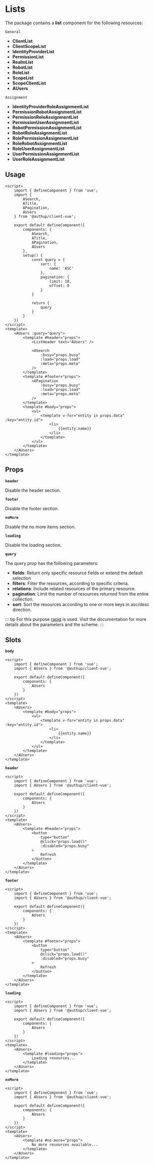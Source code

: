 # Lists

The package contains a **list** component for the following resources:

`General`
- **ClientList**
- **ClientScopeList**
- **IdentityProviderList**
- **PermissionList**
- **RealmList**
- **RobotList**
- **RoleList**
- **ScopeList**
- **ScopeClientList**
- **AUsers**

`Assignment`
- **IdentityProviderRoleAssignmentList**
- **PermissionRobotAssignmentList**
- **PermissionRoleAssignmentList**
- **PermissionUserAssignmentList**
- **RobotPermissionAssignmentList**
- **RobotRoleAssignmentList**
- **RolePermissionAssignmentList**
- **RoleRobotAssignmentList**
- **RoleUserAssignmentList**
- **UserPermissionAssignmentList**
- **UserRoleAssignmentList**

## Usage

```vue
<script>
    import { defineComponent } from 'vue';
    import { 
        ASearch,
        ATitle,
        APagination,
        AUsers 
    } from '@authup/client-vue';

    export default defineComponent({
        components: {
            ASearch,
            ATitle,
            APagination,
            AUsers
        },
        setup() {
            const query = {
                sort: {
                    name: 'ASC'
                },
                pagination: {
                    limit: 10,
                    offset: 0
                }
            }

            return {
                query
            }
        }
    })
</script>
<template>
    <AUsers :query="query">
        <template #header="props">
            <ListHeader text="AUsers" />

            <ASearch
                :busy="props.busy"
                :load="props.load"
                :meta="props.meta"
            />
        </template>
        <template #footer="props">
            <APagination
                :busy="props.busy"
                :load="props.load"
                :meta="props.meta"
            />
        </template>
        <template #body="props">
            <ul>
                <template v-for="entity in props.data" :key="entity.id">
                    <li>
                        {{entity.name}}
                    </li>
                </template>
            </ul>
        </template>
    </AUsers>
</template>
```

## Props

**`header`**

Disable the header section.

**`footer`**

Disable the footer section.

**`noMore`**

Disable the no more items section.

**`loading`**

Disable the loading section.

**`query`**

The query prop has the following parameters:
- **fields**: Return only specific resource fields or extend the default selection
- **filters**: Filter the resources, according to specific criteria.
- **relations**: Include related resources of the primary resource.
- **pagination**: Limit the number of resources returned from the entire collection.
- **sort**: Sort the resources according to one or more keys in asc/desc direction.

::: tip
For this purpose [rapiq](https://github.com/tada5hi) is used.
Visit the documentation for more details about the parameters and the scheme.
:::

## Slots

**`body`**

```vue
<script>
    import { defineComponent } from 'vue';
    import { AUsers } from '@authup/client-vue';

    export default defineComponent({
        components: {
            AUsers
        }
    })
</script>
<template>
    <AUsers>
        <template #body="props">
            <ul>
                <template v-for="entity in props.data" :key="entity.id">
                    <li>
                        {{entity.name}}
                    </li>
                </template>
            </ul>
        </template>
    </AUsers>
</template>
```

**`header`**

```vue
<script>
    import { defineComponent } from 'vue';
    import { AUsers } from '@authup/client-vue';

    export default defineComponent({
        components: {
            AUsers
        }
    })
</script>
<template>
    <AUsers>
        <template #header="props">
            <button
                type="button"
                @click="props.load()"
                :disabled="props.busy"
            >
                Refresh
            </button>
        </template>
    </AUsers>
</template>
```

**`footer`**

```vue
<script>
    import { defineComponent } from 'vue';
    import { AUsers } from '@authup/client-vue';

    export default defineComponent({
        components: {
            AUsers
        }
    })
</script>
<template>
    <AUsers>
        <template #footer="props">
            <button
                type="button"
                @click="props.load()"
                :disabled="props.busy"
            >
                Refresh
            </button>
        </template>
    </AUsers>
</template>
```

**`loading`**

```vue
<script>
    import { defineComponent } from 'vue';
    import { AUsers } from '@authup/client-vue';

    export default defineComponent({
        components: {
            AUsers
        }
    })
</script>
<template>
    <AUsers>
        <template #loading="props">
            Loading resources...
        </template>
    </AUsers>
</template>
```


**`noMore`**

```vue
<script>
    import { defineComponent } from 'vue';
    import { AUsers } from '@authup/client-vue';

    export default defineComponent({
        components: {
            AUsers
        }
    })
</script>
<template>
    <AUsers>
        <template #no-more="props">
            No more resources available...
        </template>
    </AUsers>
</template>
```
